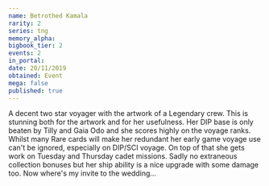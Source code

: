 ```yaml
---
name: Betrothed Kamala
rarity: 2
series: tng
memory_alpha:
bigbook_tier: 2
events: 2
in_portal:
date: 20/11/2019
obtained: Event
mega: false
published: true
---
```


A decent two star voyager with the artwork of a Legendary crew. This is stunning both for the artwork and for her usefulness. Her DIP base is only beaten by Tilly and Gaia Odo and she scores highly on the voyage ranks. Whilst many Rare cards will make her redundant her early game voyage use can't be ignored, especially on DIP/SCI voyage. On top of that she gets work on Tuesday and Thursday cadet missions. Sadly no extraneous collection bonuses but her ship ability is a nice upgrade with some damage too. Now where's my invite to the wedding…
